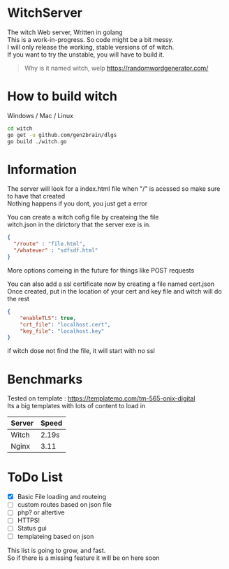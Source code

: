 # WitchServer
The witch Web server, Written in golang<br>
This is a work-in-progress. So code might be a bit messy.<br>
I will only release the working, stable versions of of witch.<br>
If you want to try the unstable, you will have to build it.<br>
> Why is it named witch, welp https://randomwordgenerator.com/

# How to build witch
Windows / Mac / Linux
```bash
cd witch
go get -u github.com/gen2brain/dlgs
go build ./witch.go
```

# Information
The server will look for a index.html
file when "/" is acessed so make sure to have that created<br>
Nothing happens if you dont, you just get a error

You can create a witch cofig file by createing the file<br>
witch.json in the dirictory that the server exe is in.

```json
{
  "/route" : "file.html",
  "/whatever" : "sdfsdf.html"
}
```
More options comeing in the future for things like
POST requests<br>

You can also add a ssl certificate now by creating a file
named cert.json<br>
Once created, put in the location of your cert and key file and witch will do the rest
```json
{
    "enableTLS": true,
    "crt_file": "localhost.cert",
    "key_file": "localhost.key"
}
```
if witch dose not find the file, it will start with no ssl

# Benchmarks

Tested on template : https://templatemo.com/tm-565-onix-digital<br>
Its a big templates with lots of content to load in

<table>
  <thead>
    <tr>
      <th>Server</th>
      <th>Speed</th>
    </tr>
  </thead>
  <tbody>
    <tr>
      <td>Witch</td>
      <td>2.19s</td>
    </tr>
    <tr>
      <td>Nginx</td>
      <td>3.11</td>
    </tr>
  </tbody>
</table>

# ToDo List

- [x] Basic File loading and routeing
- [ ] custom routes based on json file
- [ ] php? or altertive
- [ ] HTTPS!
- [ ] Status gui
- [ ] templateing based on json

This list is going to grow, and fast. <br>
So if there is a missing feature it will be on here soon
